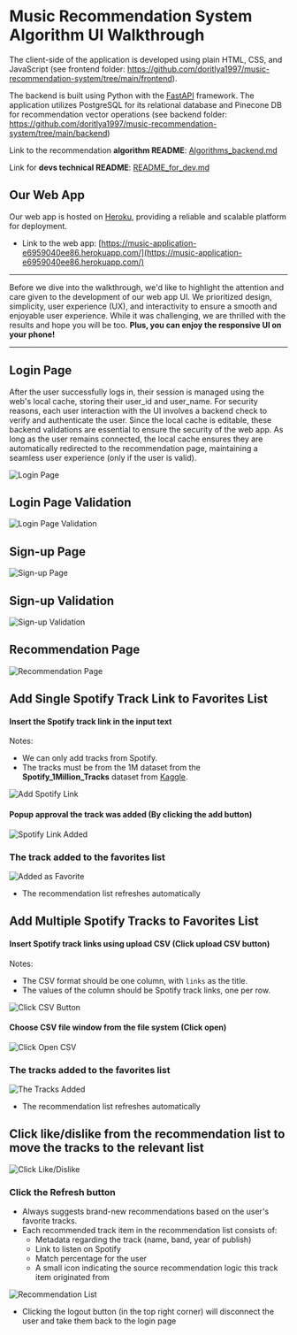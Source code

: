 # Music Recommendation System Algorithm UI Walkthrough

The client-side of the application is developed using plain HTML, CSS, and JavaScript (see frontend folder: https://github.com/doritlya1997/music-recommendation-system/tree/main/frontend).

The backend is built using Python with the [FastAPI](https://fastapi.tiangolo.com/) framework. The application utilizes PostgreSQL for its relational database and Pinecone DB for recommendation vector operations (see backend folder: https://github.com/doritlya1997/music-recommendation-system/tree/main/backend)

Link to the recommendation **algorithm README**: [Algorithms_backend.md](https://github.com/doritlya1997/music-recommendation-system/blob/main/Algorithms_backend.md)

Link for **devs technical README**: [README_for_dev.md](https://github.com/doritlya1997/music-recommendation-system/blob/main/README_for_dev.md)

## Our Web App

Our web app is hosted on [Heroku](https://dashboard.heroku.com/), providing a reliable and scalable platform for deployment.

- Link to the web app: [https://music-application-e6959040ee86.herokuapp.com/](https://music-application-e6959040ee86.herokuapp.com/)

____
Before we dive into the walkthrough, we'd like to highlight the attention and care given to the development of our web app UI. We prioritized design, simplicity, user experience (UX), and interactivity to ensure a smooth and enjoyable user experience. While it was challenging, we are thrilled with the results and hope you will be too. **Plus, you can enjoy the responsive UI on your phone!**
____

## Login Page

After the user successfully logs in, their session is managed using the web's local cache, storing their user_id and user_name. For security reasons, each user interaction with the UI involves a backend check to verify and authenticate the user. Since the local cache is editable, these backend validations are essential to ensure the security of the web app. As long as the user remains connected, the local cache ensures they are automatically redirected to the recommendation page, maintaining a seamless user experience (only if the user is valid).

![Login Page](https://github.com/doritlya1997/music-recommendation-system/assets/64167336/a80e8788-2616-4794-bab8-0a5b3f4e8996)

## Login Page Validation
![Login Page Validation](https://github.com/doritlya1997/music-recommendation-system/assets/64167336/4d89aae5-793c-4309-bea0-68a2315eac89)

## Sign-up Page
![Sign-up Page](https://github.com/doritlya1997/music-recommendation-system/assets/64167336/51f4bb43-d9e6-48de-bcef-dc0d2af4fe88)

## Sign-up Validation
![Sign-up Validation](https://github.com/doritlya1997/music-recommendation-system/assets/64167336/39e5d67b-a432-440b-9e2d-d2a423a1369f)

## Recommendation Page
![Recommendation Page](https://github.com/doritlya1997/music-recommendation-system/assets/64167336/da148dd8-9bd6-4490-953d-d7c4411917d2)

## Add Single Spotify Track Link to Favorites List 

#### Insert the Spotify track link in the input text
Notes: 
- We can only add tracks from Spotify.
- The tracks must be from the 1M dataset from the **Spotify_1Million_Tracks** dataset from [Kaggle](https://www.kaggle.com/datasets/amitanshjoshi/spotify-1million-tracks?source=post_page-----5780cabfe194--------------------------------).

![Add Spotify Link](https://github.com/doritlya1997/music-recommendation-system/assets/64167336/5bdb97d7-3ab7-49ab-a7b3-f01e4fbc680e)

#### Popup approval the track was added (By clicking the add button)
![Spotify Link Added](https://github.com/doritlya1997/music-recommendation-system/assets/64167336/3423dd01-11fc-4a6a-bba0-72a19983c602)

### The track added to the favorites list
![Added as Favorite](https://github.com/doritlya1997/music-recommendation-system/assets/64167336/c73912d1-747c-4ed2-aab5-41d9e870eb5c)

* The recommendation list refreshes automatically

## Add Multiple Spotify Tracks to Favorites List 

#### Insert Spotify track links using upload CSV (Click upload CSV button)
Notes: 
- The CSV format should be one column, with `links` as the title.
- The values of the column should be Spotify track links, one per row.

![Click CSV Button](https://github.com/doritlya1997/music-recommendation-system/assets/64167336/ef21e7eb-f214-4f96-9073-8c0a9db8a136)

#### Choose CSV file window from the file system (Click open)
![Click Open CSV](https://github.com/doritlya1997/music-recommendation-system/assets/64167336/0646303c-fffb-4dc8-a58f-c4fc9b6782b9)

### The tracks added to the favorites list
![The Tracks Added](https://github.com/doritlya1997/music-recommendation-system/assets/64167336/3e59267e-de74-45a2-b5d6-4005ecaeec23)

* The recommendation list refreshes automatically 

## Click like/dislike from the recommendation list to move the tracks to the relevant list
![Click Like/Dislike](https://github.com/doritlya1997/music-recommendation-system/assets/64167336/5e41ff67-8ebd-4c4a-9aa0-66fc4f175ae3)

### Click the Refresh button
* Always suggests brand-new recommendations based on the user's favorite tracks.
* Each recommended track item in the recommendation list consists of:
  * Metadata regarding the track (name, band, year of publish)
  * Link to listen on Spotify
  * Match percentage for the user
  * A small icon indicating the source recommendation logic this track item originated from

![Recommendation List](https://github.com/doritlya1997/music-recommendation-system/assets/64167336/7b3f5ff7-f1d1-407d-bfe0-bf9d0c7ba4a4)

* Clicking the logout button (in the top right corner) will disconnect the user and take them back to the login page
